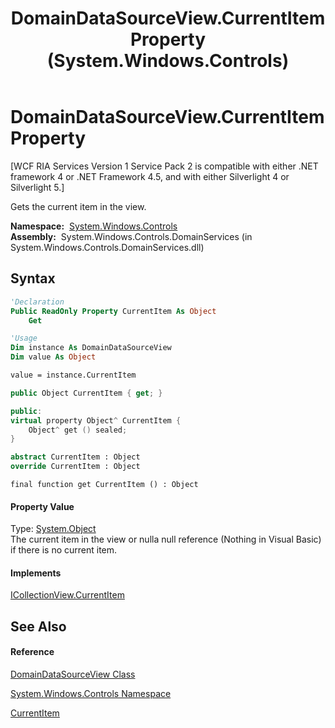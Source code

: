 ﻿---
title: DomainDataSourceView.CurrentItem Property  (System.Windows.Controls)
TOCTitle: CurrentItem Property
ms:assetid: P:System.Windows.Controls.DomainDataSourceView.CurrentItem
ms:mtpsurl: https://msdn.microsoft.com/en-us/library/system.windows.controls.domaindatasourceview.currentitem(v=VS.91)
ms:contentKeyID: 28755466
ms.date: 01/27/2012
mtps_version: v=VS.91
f1_keywords:
- System.Windows.Controls.DomainDataSourceView.CurrentItem
- System.Windows.Controls.DomainDataSourceView.get_CurrentItem
dev_langs:
- CSharp
- JScript
- VB
- FSharp
- c++
api_location:
- System.Windows.Controls.DomainServices.dll
api_name:
- System.Windows.Controls.DomainDataSourceView.CurrentItem
- System.Windows.Controls.DomainDataSourceView.get_CurrentItem
api_type:
- Managed
topic_type:
- apiref
- kbSyntax
product_family_name: VS
ROBOTS: INDEX,FOLLOW
---

# DomainDataSourceView.CurrentItem Property

\[WCF RIA Services Version 1 Service Pack 2 is compatible with either .NET framework 4 or .NET Framework 4.5, and with either Silverlight 4 or Silverlight 5.\]

Gets the current item in the view.

**Namespace:**  [System.Windows.Controls](ms590941\(v=vs.91\).md)  
**Assembly:**  System.Windows.Controls.DomainServices (in System.Windows.Controls.DomainServices.dll)

## Syntax

``` vb
'Declaration
Public ReadOnly Property CurrentItem As Object
    Get
```

``` vb
'Usage
Dim instance As DomainDataSourceView
Dim value As Object

value = instance.CurrentItem
```

``` csharp
public Object CurrentItem { get; }
```

``` c++
public:
virtual property Object^ CurrentItem {
    Object^ get () sealed;
}
```

``` fsharp
abstract CurrentItem : Object
override CurrentItem : Object
```

``` jscript
final function get CurrentItem () : Object
```

#### Property Value

Type: [System.Object](https://msdn.microsoft.com/en-us/library/e5kfa45b)  
The current item in the view or nulla null reference (Nothing in Visual Basic) if there is no current item.  

#### Implements

[ICollectionView.CurrentItem](https://msdn.microsoft.com/en-us/library/ms662615)  

## See Also

#### Reference

[DomainDataSourceView Class](ff422675\(v=vs.91\).md)

[System.Windows.Controls Namespace](ms590941\(v=vs.91\).md)

[CurrentItem](https://msdn.microsoft.com/en-us/library/ms662615)


